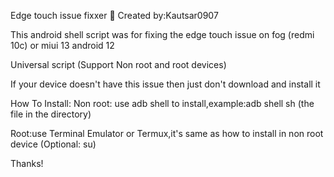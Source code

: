 Edge touch issue fixxer 📏
Created by:Kautsar0907

This android shell script was for fixing the edge touch issue on fog (redmi 10c) or miui 13 android 12

Universal script (Support Non root and root devices)

If your device doesn't have this issue then just don't download and install it

How To Install:
Non root: use adb shell to install,example:adb shell sh (the file in the directory) 

Root:use Terminal Emulator or Termux,it's same as how to install in non root device (Optional: su)

Thanks!
